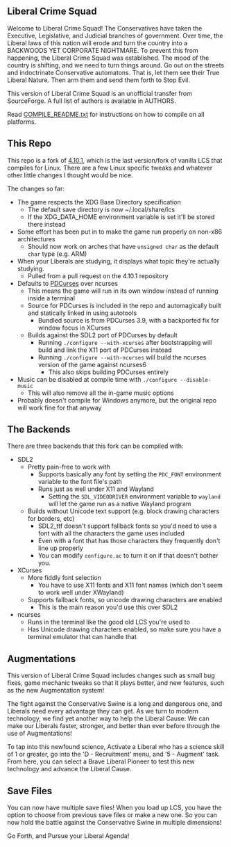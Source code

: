 ## Liberal Crime Squad

Welcome to Liberal Crime Squad! The Conservatives have taken the Executive, Legislative, and Judicial branches of government. Over time, the Liberal laws of this nation will erode and turn the country into a BACKWOODS YET CORPORATE NIGHTMARE. To prevent this from happening, the Liberal Crime Squad was established. The mood of the country is shifting, and we need to turn things around. Go out on the streets and indoctrinate Conservative automatons. That is, let them see their True Liberal Nature. Then arm them and send them forth to Stop Evil.

This version of Liberal Crime Squad is an unofficial transfer from SourceForge. A full list of authors is available in AUTHORS.

Read [COMPILE_README.txt](COMPILE_README.txt) for instructions on how to compile on all platforms.

## This Repo

This repo is a fork of [4.10.1](https://github.com/Kamal-Sadek/Liberal-Crime-Squad), which is the last version/fork of vanilla LCS that compiles for Linux. There are a few Linux specific tweaks and whatever other little changes I thought would be nice.

The changes so far:

- The game respects the XDG Base Directory specification
    - The default save directory is now ~/.local/share/lcs
    - If the XDG_DATA_HOME environment variable is set it'll be stored there instead
- Some effort has been put in to make the game run properly on non-x86 architectures
    - Should now work on arches that have `unsigned char` as the default `char` type (e.g. ARM)
- When your Liberals are studying, it displays what topic they're actually studying.
    - Pulled from a pull request on the 4.10.1 repository
- Defaults to [PDCurses](https://www.pdcurses.org) over ncurses
    - This means the game will run in its own window instead of running inside a terminal
    - Source for PDCurses is included in the repo and automagically built and statically linked in using autotools
        - Bundled source is from PDCurses 3.9, with a backported fix for window focus in XCurses
    - Builds against the SDL2 port of PDCurses by default
        - Running `./configure --with-xcurses` after bootstrapping will build and link the X11 port of PDCurses instead
        - Running `./configure --with-ncurses` will build the ncurses version of the game against ncurses6
            - This also skips building PDCurses entirely
- Music can be disabled at compile time with `./configure --disable-music`
    - This will also remove all the in-game music options
- Probably doesn't compile for Windows anymore, but the original repo will work fine for that anyway

## The Backends

There are three backends that this fork can be compiled with:
- SDL2
    - Pretty pain-free to work with
        - Supports basically any font by setting the `PDC_FONT` environment variable to the font file's path
        - Runs just as well under X11 and Wayland
            - Setting the `SDL_VIDEODRIVER` environment variable to `wayland` will let the game run as a native Wayland program
    - Builds without Unicode text support (e.g. block drawing characters for borders, etc)
        - SDL2_ttf doesn't support fallback fonts so you'd need to use a font with all the characters the game uses included
        - Even with a font that has those characters they frequently don't line up properly
        - You can modify `configure.ac` to turn it on if that doesn't bother you.
- XCurses
    - More fiddly font selection
        - You have to use X11 fonts and X11 font names (which don't seem to work well under XWayland)
    - Supports fallback fonts, so unicode drawing characters are enabled
        - This is the main reason you'd use this over SDL2
- ncurses
    - Runs in the terminal like the good old LCS you're used to
    - Has Unicode drawing characters enabled, so make sure you have a terminal emulator that can handle that


## Augmentations

This version of Liberal Crime Squad includes changes such as small bug fixes, game mechanic tweaks so that it plays better, and new features, such as the new Augmentation system!

The fight against the Conservative Swine is a long and dangerous one, and Liberals need every advantage they can get. As we turn to modern technology, we find yet another way to help the Liberal Cause: We can make our Liberals faster, stronger, and better than ever before through the use of Augmentations!

To tap into this newfound science, Activate a Liberal who has a science skill of 1 or greater, go into the 'D - Recruitment' menu, and '5 - Augment' task. From here, you can select a Brave Liberal Pioneer to test this new technology and advance the Liberal Cause.

## Save Files

You can now have multiple save files! When you load up LCS, you have the option to choose from previous save files or make a new one. So you can now hold the battle against the Conservative Swine in multiple dimensions!

Go Forth, and Pursue your Liberal Agenda!
